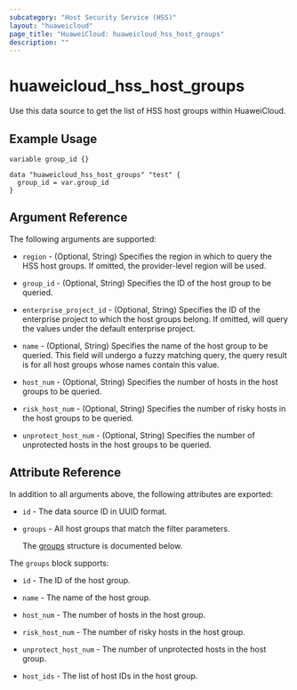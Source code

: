 ```yaml
---
subcategory: "Host Security Service (HSS)"
layout: "huaweicloud"
page_title: "HuaweiCloud: huaweicloud_hss_host_groups"
description: ""
---
```


# huaweicloud_hss_host_groups

Use this data source to get the list of HSS host groups within HuaweiCloud.

## Example Usage

```hcl
variable group_id {}

data "huaweicloud_hss_host_groups" "test" {
  group_id = var.group_id
}
```

## Argument Reference

The following arguments are supported:

* `region` - (Optional, String) Specifies the region in which to query the HSS host groups.
  If omitted, the provider-level region will be used.

* `group_id` - (Optional, String) Specifies the ID of the host group to be queried.

* `enterprise_project_id` - (Optional, String) Specifies the ID of the enterprise project to which the host groups
  belong. If omitted, will query the values under the default enterprise project.

* `name` - (Optional, String) Specifies the name of the host group to be queried. This field will undergo a fuzzy
  matching query, the query result is for all host groups whose names contain this value.

* `host_num` - (Optional, String) Specifies the number of hosts in the host groups to be queried.

* `risk_host_num` - (Optional, String) Specifies the number of risky hosts in the host groups to be queried.

* `unprotect_host_num` - (Optional, String) Specifies the number of unprotected hosts in the host groups to be queried.

## Attribute Reference

In addition to all arguments above, the following attributes are exported:

* `id` - The data source ID in UUID format.

* `groups` - All host groups that match the filter parameters.

  The [groups](#hss_groups) structure is documented below.

<a name="hss_groups"></a>
The `groups` block supports:

* `id` - The ID of the host group.

* `name` - The name of the host group.

* `host_num` - The number of hosts in the host group.

* `risk_host_num` - The number of risky hosts in the host group.

* `unprotect_host_num` - The number of unprotected hosts in the host group.

* `host_ids` - The list of host IDs in the host group.
